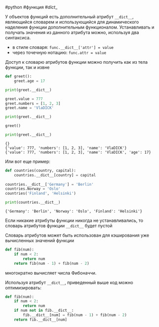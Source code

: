 #python #функция #_dict__


У объектов функций есть дополнительный атрибут `__dict__`, являющийся словарем и использующийся для динамического наделения функции дополнительным функционалом. Устанавливать и получать значения из данного атрибута можно, используя два синтаксиса.
- в стиле словаря: `func.__dict__['attr'] = value`
- через точечную нотацию: `func.attr = value`

Доступ к словарю атрибутов функции можно получить как из тела функции, так и извне
```python
def greet():
    greet.age = 17

print(greet.__dict__)

greet.value = 777
greet.numbers = [1, 2, 3]
greet.name = 'VlaDICK'

print(greet.__dict__)

greet()

print(greet.__dict__)
```
```
{}
{'value': 777, 'numbers': [1, 2, 3], 'name': 'VlaDICK'}
{'value': 777, 'numbers': [1, 2, 3], 'name': 'VlaDICK', 'age': 17}
```
Или вот еще пример:
```python
def countries(country, capital):
    countries.__dict__[country] = capital
    
countries.__dict__['Germany'] = 'Berlin'
countries.Norway = 'Oslo'
countries('Finland', 'Helsinki')

print(countries.__dict__)
```
```
{'Germany': 'Berlin', 'Norway': 'Oslo', 'Finland': 'Helsinki'}
```
Если никакие атрибуты функции никогда не устанавливались, то словарь атрибутов функции `__dict__` будет пустой

Словарь атрибутов может быть использован для кэширования уже вычисленных значений функции
```python
def fib(num):
    if num < 2:
        return num
    return fib(num - 1) + fib(num - 2)
```
многократно вычисляет числа Фибоначчи.

Используя атрибут `__dict__`, приведенный выше код можно оптимизировать:
```python
def fib(num):
    if num < 2:
        return num
    if num not in fib.__dict__:
        fib.__dict__[num] = fib(num - 1) + fib(num - 2)
    return fib.__dict__[num]
```